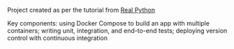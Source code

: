 Project created as per the tutorial from [Real Python](https://realpython.com/docker-continuous-integration/#replace-flasks-development-web-server-with-gunicorn)

Key components: using Docker Compose to build an app with multiple containers; writing unit, integration, and end-to-end tests; deploying version control with continuous integration
